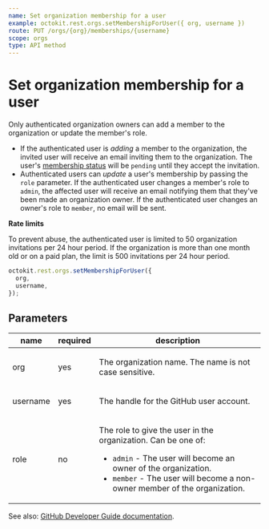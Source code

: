 ```yaml
---
name: Set organization membership for a user
example: octokit.rest.orgs.setMembershipForUser({ org, username })
route: PUT /orgs/{org}/memberships/{username}
scope: orgs
type: API method
---
```


# Set organization membership for a user

Only authenticated organization owners can add a member to the organization or update the member's role.

- If the authenticated user is _adding_ a member to the organization, the invited user will receive an email inviting them to the organization. The user's [membership status](https://docs.github.com/rest/reference/orgs#get-organization-membership-for-a-user) will be `pending` until they accept the invitation.
- Authenticated users can _update_ a user's membership by passing the `role` parameter. If the authenticated user changes a member's role to `admin`, the affected user will receive an email notifying them that they've been made an organization owner. If the authenticated user changes an owner's role to `member`, no email will be sent.

**Rate limits**

To prevent abuse, the authenticated user is limited to 50 organization invitations per 24 hour period. If the organization is more than one month old or on a paid plan, the limit is 500 invitations per 24 hour period.

```js
octokit.rest.orgs.setMembershipForUser({
  org,
  username,
});
```

## Parameters

<table>
  <thead>
    <tr>
      <th>name</th>
      <th>required</th>
      <th>description</th>
    </tr>
  </thead>
  <tbody>
    <tr><td>org</td><td>yes</td><td>

The organization name. The name is not case sensitive.

</td></tr>
<tr><td>username</td><td>yes</td><td>

The handle for the GitHub user account.

</td></tr>
<tr><td>role</td><td>no</td><td>

The role to give the user in the organization. Can be one of:

- `admin` - The user will become an owner of the organization.
- `member` - The user will become a non-owner member of the organization.

</td></tr>
  </tbody>
</table>

See also: [GitHub Developer Guide documentation](https://docs.github.com/rest/reference/orgs#set-organization-membership-for-a-user).
